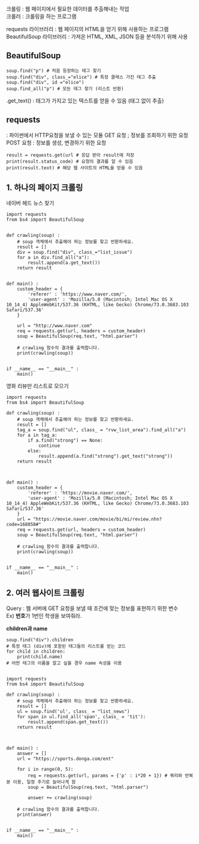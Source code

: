 크롤링 : 웹 페이지에서 필요한 데이터를 추출해내는 작업  
크롤러 : 크롤링을 하는 프로그램  

requests 라이브러리 : 웹 페이지의 HTML을 얻기 위해 사용하는 프로그램
BeautifulSoup 라이브러리 : 가져온 HTML, XML, JSON 등을 분석하기 위해 사용  


## BeautifulSoup  
```  
soup.find("p") # 처음 등장하는 태그 찾기
soup.find("div", class_="elice") # 특정 클래스 가진 태그 추출
soup.find("div", id ="elice")
soup.find_all("p") # 모든 태그 찾기 (리스트 반환)  
```  

.get_text() : 태그가 가지고 있는 텍스트를 얻을 수 있음 (태그 없이 추출)  

## requests  
: 파이썬에서 HTTP요청을 보낼 수 있는 모듈
GET 요청 ; 정보를 조회하기 위한 요청
POST 요청 : 정보를 생성, 변경하기 위한 요청  

```   
result = requests.get(url # 응답 받아 result에 저장
print(result.status_code) # 요청의 결과를 알 수 있음 
print(result.text) # 해당 웹 사이트의 HTML을 얻을 수 있음
```  

## 1. 하나의 페이지 크롤링  

네이버 헤드 뉴스 찾기  

```  
import requests
from bs4 import BeautifulSoup


def crawling(soup) :
    # soup 객체에서 추출해야 하는 정보를 찾고 반환하세요.
    result = []
    div = soup.find("div", class_="list_issue")
    for a in div.find_all("a"):
        result.append(a.get_text())
    return result
    

def main() :
    custom_header = {
        'referer' : 'https://www.naver.com/',
        'user-agent' : 'Mozilla/5.0 (Macintosh; Intel Mac OS X 10_14_4) AppleWebKit/537.36 (KHTML, like Gecko) Chrome/73.0.3683.103 Safari/537.36'
    }
    
    url = "http://www.naver.com"
    req = requests.get(url, headers = custom_header)
    soup = BeautifulSoup(req.text, "html.parser")

    # crawling 함수의 결과를 출력합니다.
    print(crawling(soup))


if __name__ == "__main__" :
    main()

```  

영화 리뷰만 리스트로 모으기  
```  
import requests
from bs4 import BeautifulSoup

def crawling(soup) :
    # soup 객체에서 추출해야 하는 정보를 찾고 반환하세요.
    result = []
    tag_a = soup.find("ul", class_ = "rvw_list_area").find_all("a")
    for a in tag_a:
        if a.find("strong") == None:
            continue
        else:
            result.append(a.find("strong").get_text("strong"))
    return result
    


def main() :
    custom_header = {
        'referer' : 'https://movie.naver.com/',
        'user-agent' : 'Mozilla/5.0 (Macintosh; Intel Mac OS X 10_14_4) AppleWebKit/537.36 (KHTML, like Gecko) Chrome/73.0.3683.103 Safari/537.36'
    }
    url = "https://movie.naver.com/movie/bi/mi/review.nhn?code=168058#"
    req = requests.get(url, headers = custom_header)
    soup = BeautifulSoup(req.text, "html.parser")

    # crawling 함수의 결과를 출력합니다.
    print(crawling(soup))


if __name__ == "__main__" :
    main()
```  

## 2. 여러 웹사이트 크롤링  
  
Query : 웹 서버에 GET 요청을 보낼 때 조건에 맞는 정보를 표현하기 위한 변수  
Ex) **번호**가 1번인 학생을 보여줘라.  

**children과 name**  
```  
soup.find("div").children  
# 특정 태그 (div)에 포함된 태그들의 리스트를 얻는 코드  
for child in children:
    print(child.name)  
# 어떤 태그의 이름을 알고 싶을 경우 name 속성을 이용  
```  

```  

import requests
from bs4 import BeautifulSoup

def crawling(soup) :
    # soup 객체에서 추출해야 하는 정보를 찾고 반환하세요.
    result = []
    ul = soup.find('ul', class_ = "list_news")
    for span in ul.find_all('span', class_ = 'tit'):
        result.append(span.get_text())
    return result
    


def main() :
    answer = []
    url = "https://sports.donga.com/ent"
    
    for i in range(0, 5):
        req = requests.get(url, params = {'p' : i*20 + 1}) # 쿼리와 반복분 이용, 일정 주기로 늘어나게 함
        soup = BeautifulSoup(req.text, "html.parser")
        
        answer += crawling(soup)

    # crawling 함수의 결과를 출력합니다.
    print(answer)


if __name__ == "__main__" :
    main()

```

